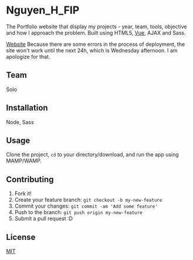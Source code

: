 # Nguyen_H_FIP

The Portfolio website that display my projects - year, team, tools, objective and how I approach the problem.
Built using HTML5, [Vue](https://vuejs.org/), AJAX and Sass.

[Website](http://www.hiensite.ca/)
Because there are some errors in the process of deployment, the site won't work until the next 24h, which is Wednesday afternoon. I am apologize for that.

## Team

Solo

## Installation

Node, Sass

## Usage

Clone the project, <code>cd</code> to your directory/download, and run the app using MAMP/WAMP.

## Contributing

1. Fork it!
2. Create your feature branch: `git checkout -b my-new-feature`
3. Commit your changes: `git commit -am 'Add some feature'`
4. Push to the branch: `git push origin my-new-feature`
5. Submit a pull request :D

## License

[MIT](https://choosealicense.com/licenses/mit/)
